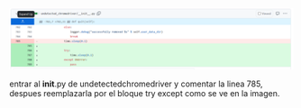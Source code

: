 ![alt text](image.png)

entrar al __init__.py de undetectedchromedriver y comentar la linea 785, despues
reemplazarla por el bloque try except como se ve en la imagen.